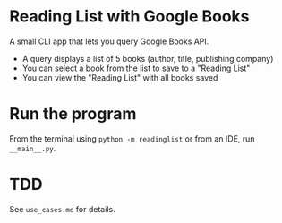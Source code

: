 # Reading List with Google Books

A small CLI app that lets you query Google Books API.

* A query displays a list of 5 books (author, title, publishing company)
* You can select a book from the list to save to a "Reading List"
* You can view the "Reading List" with all books saved

# Run the program

From the terminal using `python -m readinglist` or from an IDE, run `__main__.py`.

# TDD

See `use_cases.md` for details.